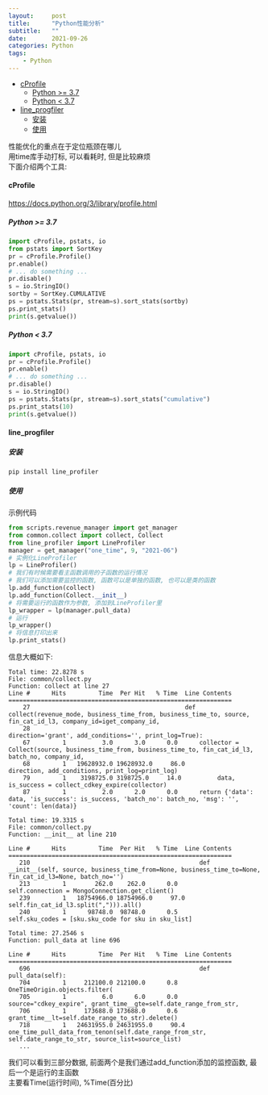 ```yaml
---
layout:     post
title:      "Python性能分析"
subtitle:   ""
date:       2021-09-26
categories: Python
tags:
    - Python
---
```


<!-- TOC -->

- [cProfile](#cprofile)
  - [Python >= 3.7](#python--37)
  - [Python < 3.7](#python--37-1)
- [line_progfiler](#line_progfiler)
  - [安装](#安装)
  - [使用](#使用)

<!-- /TOC -->

性能优化的重点在于定位瓶颈在哪儿  
用time库手动打标, 可以看耗时, 但是比较麻烦  
下面介绍两个工具:

<a id="markdown-cprofile" name="cprofile"></a>
#### cProfile

<https://docs.python.org/3/library/profile.html>

<a id="markdown-python--37" name="python--37"></a>
##### Python >= 3.7

```python
import cProfile, pstats, io
from pstats import SortKey
pr = cProfile.Profile()
pr.enable()
# ... do something ...
pr.disable()
s = io.StringIO()
sortby = SortKey.CUMULATIVE
ps = pstats.Stats(pr, stream=s).sort_stats(sortby)
ps.print_stats()
print(s.getvalue())
```

<a id="markdown-python--37" name="python--37"></a>
##### Python < 3.7

```python
import cProfile, pstats, io
pr = cProfile.Profile()
pr.enable()
# ... do something ...
pr.disable()
s = io.StringIO()
ps = pstats.Stats(pr, stream=s).sort_stats("cumulative")
ps.print_stats(10)
print(s.getvalue())
```

<a id="markdown-line_progfiler" name="line_progfiler"></a>
#### line_progfiler

<a id="markdown-安装" name="安装"></a>
##### 安装

`pip install line_profiler`

<a id="markdown-使用" name="使用"></a>
##### 使用

示例代码
```python
from scripts.revenue_manager import get_manager 
from common.collect import collect, Collect
from line_profiler import LineProfiler
manager = get_manager("one_time", 9, "2021-06")
# 实例化LineProfiler
lp = LineProfiler()
# 我们有时候需要看主函数调用的子函数的运行情况
# 我们可以添加需要监控的函数, 函数可以是单独的函数, 也可以是类的函数
lp.add_function(collect)
lp.add_function(Collect.__init__)
# 将需要运行的函数作为参数, 添加到LineProfiler里
lp_wrapper = lp(manager.pull_data)
# 运行
lp_wrapper()
# 将信息打印出来
lp.print_stats()
```
信息大概如下:
```
Total time: 22.8278 s
File: common/collect.py
Function: collect at line 27
Line #      Hits         Time  Per Hit   % Time  Line Contents
==============================================================
    27                                           def collect(revenue_mode, business_time_from, business_time_to, source, fin_cat_id_l3, company_id=iget_company_id,
    28                                                       direction='grant', add_conditions='', print_log=True):
    67         1          3.0      3.0      0.0      collector = Collect(source, business_time_from, business_time_to, fin_cat_id_l3, batch_no, company_id,
    68         1   19628932.0 19628932.0     86.0                          direction, add_conditions, print_log=print_log)
    79         1    3198725.0 3198725.0     14.0          data, is_success = collect_cdkey_expire(collector)
    87         1          2.0      2.0      0.0      return {'data': data, 'is_success': is_success, 'batch_no': batch_no, 'msg': '', 'count': len(data)}

Total time: 19.3315 s
File: common/collect.py
Function: __init__ at line 210

Line #      Hits         Time  Per Hit   % Time  Line Contents
==============================================================
   210                                               def __init__(self, source, business_time_from=None, business_time_to=None, fin_cat_id_l3=None, batch_no='')
   213         1        262.0    262.0      0.0          self.connection = MongoConnection.get_client()
   239         1   18754966.0 18754966.0     97.0                                                                  self.fin_cat_id_l3.split(","))).all()
   240         1      98748.0  98748.0      0.5              self.sku_codes = [sku.sku_code for sku in sku_list]

Total time: 27.2546 s
Function: pull_data at line 696

Line #      Hits         Time  Per Hit   % Time  Line Contents
==============================================================
   696                                               def pull_data(self):
   704         1     212100.0 212100.0      0.8          OneTimeOrigin.objects.filter(
   705         1          6.0      6.0      0.0              source="cdkey_expire", grant_time__gte=self.date_range_from_str,
   706         1     173688.0 173688.0      0.6              grant_time__lt=self.date_range_to_str).delete()
   718         1   24631955.0 24631955.0     90.4          one_time_pull_data_from_tenon(self.date_range_from_str, self.date_range_to_str, source_list=source_list)
   ...
```
我们可以看到三部分数据, 前面两个是我们通过add_function添加的监控函数, 最后一个是运行的主函数  
主要看Time(运行时间), %Time(百分比)
